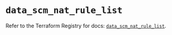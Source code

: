 # `data_scm_nat_rule_list`

Refer to the Terraform Registry for docs: [`data_scm_nat_rule_list`](https://registry.terraform.io/providers/paloaltonetworks/scm/1.0.2/docs/data-sources/nat_rule_list).
